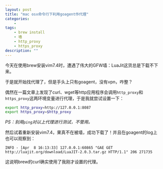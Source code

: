 ```yaml
---
layout: post
title: "mac osx命令行下利用goagent作代理"
categories:
    - 
tags:
    - brew install
    - 墙
    - http_proxy
    - https_proxy
description: ""
---
```


今天在使用brew安装vim7.4时，遭遇了伟大的GFW墙：LuaJit这货总是下载不下来。

于是就开始找代理了，但是手头上只有goagent，没有vpn，咋整？

偶然在一篇文章上发现了curl、wget等http应用程序会调用`http_proxy`和`https_proxy`这两环境变量进行代理，于是我就尝试设置一下：

```bash
export http_proxy=http://127.0.0.1:8087
export https_proxy=$http_proxy
```

_PS：别用`ping`对以上代理进行测试，不管用。_

然后试着重新安装vim7.4，果真不在被墙，成功下载了！并且在goagent的log上也可以观察到：

    INFO - [Apr  8 16:13:33] 127.0.0.1:60865 "GAE GET http://luajit.org/download/LuaJIT-2.0.3.tar.gz HTTP/1.1" 206 271735 

这说明brew的curl确实使用了我刚才设置的代理。

